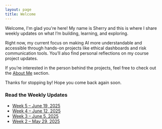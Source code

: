 ```yaml
---
layout: page
title: Welcome
---
```


Welcome, I'm glad you're here! My name is Sherry and this is where I share weekly updates on what I’m building, learning, and exploring. 

Right now, my current focus on making AI more understandable and accessible through hands-on projects like ethical dashboards and risk communication tools. You’ll also find personal reflections on my course project updates.

If you’re interested in the person behind the projects, feel free to check out the [About Me](/about/) section.

Thanks for stopping by! Hope you come back again soon.

### Read the Weekly Updates

- [Week 5 – June 19, 2025](/blog/week-5/)
- [Week 4 – June 12, 2025](/blog/week-4/)
- [Week 3 – June 5, 2025](/blog/week-3/)
- [Week 2 – May 29, 2025](/blog/week-2/)
